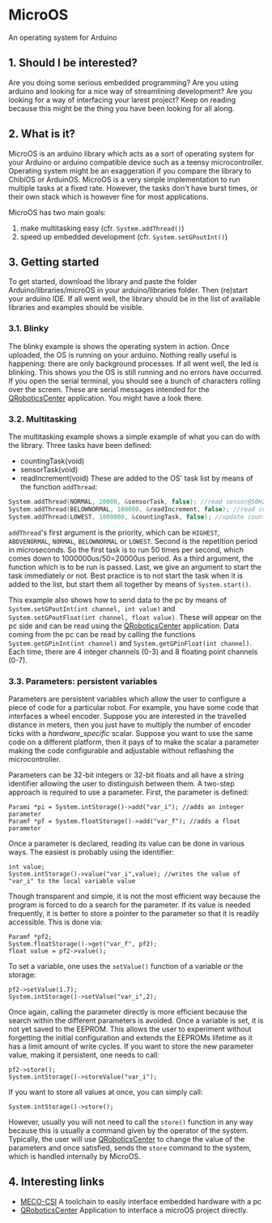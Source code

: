 # MicroOS

An operating system for Arduino

## 1. Should I be interested?

Are you doing some serious embedded programming? Are you using arduino and looking for a nice way of streamlining development? Are you looking for a way of interfacing your larest project? Keep on reading because this might be the thing you have been looking for all along.

## 2. What is it?

MicroOS is an arduino library which acts as a sort of operating system for your Arduino or arduino compatible device such as a teensy microcontroller. Operating system might be an exaggeration if you compare the library to ChibiOS or ArduinOS. MicroOS is a very simple implementation to run multiple tasks at a fixed rate. However, the tasks don't have burst times, or their own stack which is however fine for most applications.

MicroOS has two main goals:
1. make multitasking easy (cfr. `System.addThread()`)
2. speed up embedded development (cfr. `System.setGPoutInt()`)

## 3. Getting started

To get started, download the library and paste the folder Arduino/libraries/microOS in your arduino/libraries folder. Then (re)start your arduino IDE. If all went well, the library should be in the list of available libraries and examples should be visible.

### 3.1. Blinky

The blinky example is shows the operating system in action. Once uploaded, the OS is running on your arduino. Nothing really useful is happening: there are only background processes. If all went well, the led is blinking. This shows you the OS is still running and no errors have occurred. If you open the serial terminal, you should see a bunch of characters rolling over the screen. These are serial messages intended for the [QRoboticsCenter](https://github.com/maartenverbandt/QRoboticsCenter) application. You might have a look there.

### 3.2. Multitasking

The multitasking example shows a simple example of what you can do with the library. Three tasks have been defined:
* countingTask(void)
* sensorTask(void)
* readIncrement(void)
These are added to the OS' task list by means of the function `addThread`:
```C++
System.addThread(NORMAL, 20000, &sensorTask, false); //read sensor@50Hz
System.addThread(BELOWNORMAL, 100000, &readIncrement, false); //read command@10Hz
System.addThread(LOWEST, 1000000, &countingTask, false); //update counter@1Hz
```
`addThread`'s first argument is the priority, which can be `HIGHEST`, `ABOVENORMAL`, `NORMAL`, `BELOWNORMAL` or `LOWEST`. Second is the repetition period in microseconds. So the first task is to run 50 times per second, which comes down to 1000000us/50=20000us period. As a third argument, the function which is to be run is passed. Last, we give an argument to start the task immediately or not. Best practice is to not start the task when it is added to the list, but start them all together by means of `System.start()`.

This example also shows how to send data to the pc by means of `System.setGPoutInt(int channel, int value)` and `System.setGPoutFloat(int channel, float value)`. These will appear on the pc side and can be read using the [QRoboticsCenter](https://github.com/maartenverbandt/QRoboticsCenter) application. Data coming from the pc can be read by calling the functions `System.getGPinInt(int channel)` and `System.getGPinFloat(int channel)`. Each time, there are 4 integer channels (0-3) and 8 floating point channels (0-7).

### 3.3. Parameters: persistent variables

Parameters are persistent variables which allow the user to configure a piece of code for a particular robot. For example, you have some code that interfaces a wheel encoder. Suppose you are interested in the travelled distance in meters, then you just have to multiply the number of encoder ticks with a _hardware_specific_ scalar. Suppose you want to use the same code on a different platform, then it pays of to make the scalar a parameter making the code configurable and adjustable without reflashing the microcontroller.

Parameters can be 32-bit integers or 32-bit floats and all have a string identifier allowing the user to distinguish between them. A two-step approach is required to use a parameter. First, the parameter is defined:
```
Parami *pi = System.intStorage()->add("var_i"); //adds an integer parameter
Paramf *pf = System.floatStorage()->add("var_f"); //adds a float parameter
```
Once a parameter is declared, reading its value can be done in various ways. The easiest is probably using the identifier:
```
int value;
System.intStorage()->value("var_i",value); //writes the value of "var_i" to the local variable value
```
Though transparent and simple, it is not the most efficient way because the program is forced to do a search for the parameter. If its value is needed frequently, it is better to store a pointer to the parameter so that it is readily accessible. This is done via:
```
Paramf *pf2;
System.floatStorage()->get("var_f", pf2);
float value = pf2->value();
```
To set a variable, one uses the `setValue()` function of a variable or the storage:
```
pf2->setValue(1.7);
System.intStorage()->setValue("var_i",2);
```
Once again, calling the parameter directly is more efficient because the search within the different parameters is avoided.
Once a variable is set, it is not yet saved to the EEPROM. This allows the user to experiment without forgetting the initial configuration and extends the EEPROMs lifetime as it has a limit amount of write cycles. If you want to store the new parameter value, making it persistent, one needs to call:
```
pf2->store();
System.intStorage()->storeValue("var_i");
```
If you want to store all values at once, you can simply call:
```
System.intStorage()->store();
```
However, usually you will not need to call the `store()` function in any way because this is usually a command given by the operator of the system. Typically, the user will use [QRoboticsCenter](https://github.com/maartenverbandt/QRoboticsCenter) to change the value of the parameters and once satisfied, sends the `store` command to the system, which is handled internally by MicroOS. 

## 4. Interesting links

* [MECO-CSI](https://github.com/maartenverbandt/MECO-CSI)
A toolchain to easily interface embedded hardware with a pc
* [QRoboticsCenter](https://github.com/maartenverbandt/QRoboticsCenter)
Application to interface a microOS project directly.



